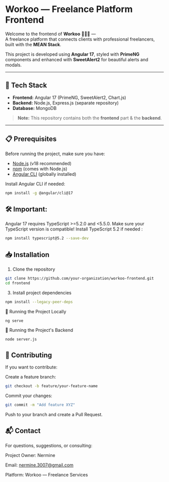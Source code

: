 # Workoo — Freelance Platform Frontend

Welcome to the frontend of **Workoo** 👨‍💻✨ —  
A freelance platform that connects clients with professional freelancers, built with the **MEAN Stack**.

This project is developed using **Angular 17**, styled with **PrimeNG** components and enhanced with **SweetAlert2** for beautiful alerts and modals.

---

## 🚀 Tech Stack

- **Frontend:** Angular 17 (PrimeNG, SweetAlert2, Chart.js)
- **Backend:** Node.js, Express.js (separate repository)
- **Database:** MongoDB

> **Note:** This repository contains both the **frontend** part &  the **backend**.

---

## 📋 Prerequisites

Before running the project, make sure you have:

- [Node.js](https://nodejs.org/) (v18 recommended)
- [npm](https://www.npmjs.com/) (comes with Node.js)
- [Angular CLI](https://angular.io/cli) (globally installed)

Install Angular CLI if needed:

```bash
npm install -g @angular/cli@17
```

## 🛠 Important:
Angular 17 requires TypeScript >=5.2.0 and <5.5.0.
Make sure your TypeScript version is compatible!
Install TypeScript 5.2 if needed : 
```bash
npm install typescript@5.2 --save-dev
```
## 📥 Installation
1. Clone the repository
```bash
git clone https://github.com/your-organization/workoo-frontend.git
cd frontend
```
3. Install project dependencies
```bash
npm install --legacy-peer-deps
```
🚀 Running the Project Locally
```bash
ng serve
```
🚀 Running the Project's Backend
```bash
node server.js
```

## 🤝 Contributing
If you want to contribute:

Create a feature branch:
```bash
git checkout -b feature/your-feature-name
```
Commit your changes:
```bash
git commit -m "Add feature XYZ"
```
Push to your branch and create a Pull Request.

## 📬 Contact
For questions, suggestions, or consulting:

Project Owner: Nermine

Email: nermine.3007@gmail.com

Platform: Workoo — Freelance Services


